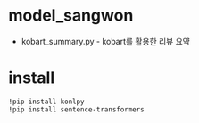 # model_sangwon
- kobart_summary.py - kobart를 활용한 리뷰 요약



# install

```shell
!pip install konlpy
!pip install sentence-transformers
```

